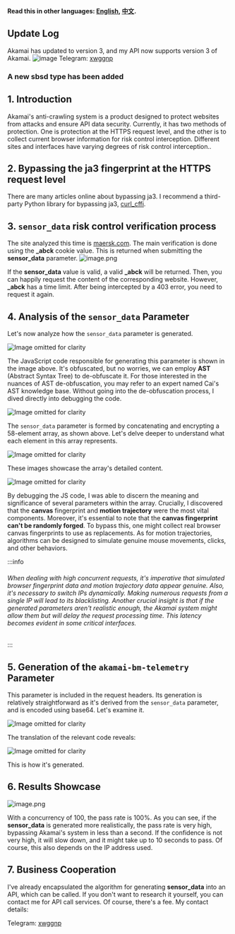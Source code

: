 **Read this in other languages: [English](README-EN.md), [中文](README-ZH.md).**

## Update Log
Akamai has updated to version 3, and my API now supports version 3 of Akamai.
![image](https://github.com/user-attachments/assets/f3ec6f56-9bbd-4528-b082-7a3fc538925d)
Telegram: [xwggnp](https://t.me/xwggnp) 

### A new sbsd type has been added

## 1. Introduction
Akamai's anti-crawling system is a product designed to protect websites from attacks and ensure API data security. Currently, it has two methods of protection. One is protection at the HTTPS request level, and the other is to collect current browser information for risk control interception. Different sites and interfaces have varying degrees of risk control interception..

## 2. Bypassing the ja3 fingerprint at the HTTPS request level
There are many articles online about bypassing ja3. I recommend a third-party Python library for bypassing ja3, [curl_cffi](https://github.com/yifeikong/curl_cffi).

## 3. `sensor_data` risk control verification process
The site analyzed this time is [maersk.com](https://www.maersk.com/). The main verification is done using the **_abck** cookie value. This is returned when submitting the **sensor_data** parameter.
![image.png](https://cdn.nlark.com/yuque/0/2023/png/34896050/1685808309127-afadf7a0-2646-4760-8243-6dcb9981a205.png#averageHue=%23777d85&clientId=ud24bafdf-8053-4&from=paste&height=528&id=u7a468abe&originHeight=1056&originWidth=2280&originalType=binary&ratio=2&rotation=0&showTitle=false&size=772599&status=done&style=none&taskId=u18ace2ff-0f00-4f4f-9341-e06ff92d2f1&title=&width=1140)

If the **sensor_data** value is valid, a valid **_abck** will be returned. Then, you can happily request the content of the corresponding website. However, **_abck** has a time limit. After being intercepted by a 403 error, you need to request it again.

## 4. Analysis of the `sensor_data` Parameter

Let's now analyze how the `sensor_data` parameter is generated.

![Image omitted for clarity](https://cdn.nlark.com/yuque/0/2023/png/34896050/1685808732764-3bfa0b39-494c-4465-ad1f-fa60d81ab428.png)

The JavaScript code responsible for generating this parameter is shown in the image above. It's obfuscated, but no worries, we can employ **AST** (Abstract Syntax Tree) to de-obfuscate it. For those interested in the nuances of AST de-obfuscation, you may refer to an expert named Cai's AST knowledge base. Without going into the de-obfuscation process, I dived directly into debugging the code.

![Image omitted for clarity](https://cdn.nlark.com/yuque/0/2023/png/34896050/1685808967444-dff2a27e-b378-44b8-b956-ec6a54f2518b.png)

The `sensor_data` parameter is formed by concatenating and encrypting a 58-element array, as shown above. Let's delve deeper to understand what each element in this array represents.

![Image omitted for clarity](https://cdn.nlark.com/yuque/0/2023/png/34896050/1685809243314-a6ab8099-112f-4ccb-a729-f912bcc393fd.png)

These images showcase the array's detailed content. 

![Image omitted for clarity](https://cdn.nlark.com/yuque/0/2023/png/34896050/1685809090261-e3dff937-bc1c-4935-a77f-9dfded1fda03.png)

By debugging the JS code, I was able to discern the meaning and significance of several parameters within the array. Crucially, I discovered that the **canvas** fingerprint and **motion trajectory** were the most vital components. Moreover, it's essential to note that the **canvas fingerprint can't be randomly forged**. To bypass this, one might collect real browser canvas fingerprints to use as replacements. As for motion trajectories, algorithms can be designed to simulate genuine mouse movements, clicks, and other behaviors.

:::info
###### When dealing with high concurrent requests, it's imperative that simulated browser fingerprint data and motion trajectory data appear genuine. Also, it's necessary to switch IPs dynamically. Making numerous requests from a single IP will lead to its blacklisting. Another crucial insight is that if the generated parameters aren't realistic enough, the Akamai system might allow them but will delay the request processing time. This latency becomes evident in some critical interfaces.
:::

## 5. Generation of the `akamai-bm-telemetry` Parameter

This parameter is included in the request headers. Its generation is relatively straightforward as it's derived from the `sensor_data` parameter, and is encoded using base64. Let's examine it.

![Image omitted for clarity](https://cdn.nlark.com/yuque/0/2023/png/34896050/1685810544615-ef1ab010-6d7b-4375-ad49-509d6c38acff.png)

The translation of the relevant code reveals:

![Image omitted for clarity](https://cdn.nlark.com/yuque/0/2023/png/34896050/1685810585928-04c403de-2bc8-496f-a9b5-064bfa8db473.png)

This is how it's generated.

## 6. Results Showcase
![image.png](https://cdn.nlark.com/yuque/0/2023/png/34896050/1685810646236-8a658740-246d-4f1d-98de-85cbf3f66e95.png#averageHue=%234b4949&clientId=ud24bafdf-8053-4&from=paste&height=934&id=u7dc07597&originHeight=1868&originWidth=1806&originalType=binary&ratio=2&rotation=0&showTitle=false&size=1297220&status=done&style=none&taskId=u2aa30fa7-2e49-48e3-a3d3-00c27a36c85&title=&width=903)

With a concurrency of 100, the pass rate is 100%. As you can see, if the **sensor_data** is generated more realistically, the pass rate is very high, bypassing Akamai's system in less than a second. If the confidence is not very high, it will slow down, and it might take up to 10 seconds to pass. Of course, this also depends on the IP address used.

## 7. Business Cooperation
I've already encapsulated the algorithm for generating **sensor_data** into an API, which can be called. If you don't want to research it yourself, you can contact me for API call services. Of course, there's a fee.
My contact details:


Telegram: [xwggnp](https://t.me/xwggnp) 


